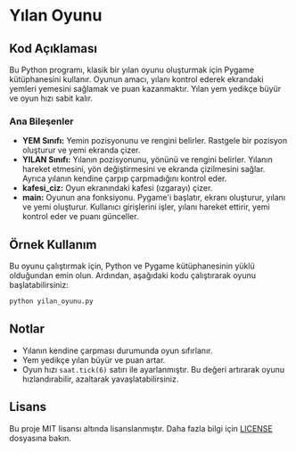 # Yılan Oyunu

## Kod Açıklaması

Bu Python programı, klasik bir yılan oyunu oluşturmak için Pygame kütüphanesini kullanır. Oyunun amacı, yılanı kontrol ederek ekrandaki yemleri yemesini sağlamak ve puan kazanmaktır. Yılan yem yedikçe büyür ve oyun hızı sabit kalır.

### Ana Bileşenler

- **YEM Sınıfı:** Yemin pozisyonunu ve rengini belirler. Rastgele bir pozisyon oluşturur ve yemi ekranda çizer.
- **YILAN Sınıfı:** Yılanın pozisyonunu, yönünü ve rengini belirler. Yılanın hareket etmesini, yön değiştirmesini ve ekranda çizilmesini sağlar. Ayrıca yılanın kendine çarpıp çarpmadığını kontrol eder.
- **kafesi_ciz:** Oyun ekranındaki kafesi (ızgarayı) çizer.
- **main:** Oyunun ana fonksiyonu. Pygame'i başlatır, ekranı oluşturur, yılanı ve yemi oluşturur. Kullanıcı girişlerini işler, yılanı hareket ettirir, yemi kontrol eder ve puanı günceller.

## Örnek Kullanım

Bu oyunu çalıştırmak için, Python ve Pygame kütüphanesinin yüklü olduğundan emin olun. Ardından, aşağıdaki kodu çalıştırarak oyunu başlatabilirsiniz:

```bash
python yilan_oyunu.py
```
## Notlar

- Yılanın kendine çarpması durumunda oyun sıfırlanır.
- Yem yedikçe yılan büyür ve puan artar.
- Oyun hızı `saat.tick(6)` satırı ile ayarlanmıştır. Bu değeri artırarak oyunu hızlandırabilir, azaltarak yavaşlatabilirsiniz.

## Lisans

Bu proje MIT lisansı altında lisanslanmıştır. Daha fazla bilgi için [LICENSE](LICENSE) dosyasına bakın.

